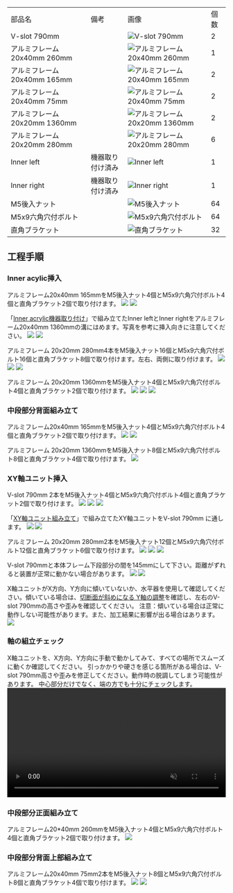 <table class="packing-list">
    <tbody>
        <tr>
            <td>部品名</td>
            <td>備考</td>
            <td class="packing-img">画像</td>
            <td>個数</td>
        </tr>
        <tr>
            <td>V-slot 790mm</td>
            <td></td>
            <td><img src="./images/packing/006.jpg" alt="V-slot 790mm"/></td>
            <td>2</td>
        </tr>
        <tr>
            <td>アルミフレーム20x40mm 260mm</td>
            <td></td>
            <td><img src="./images/packing/011.jpg" alt="アルミフレーム20x40mm 260mm"/></td>
            <td>1</td>
        </tr>
        <tr>
            <td>アルミフレーム20x40mm 165mm</td>
            <td></td>
            <td><img src="./images/packing/009.jpg" alt="アルミフレーム20x40mm 165mm"/></td>
            <td>2</td>
        </tr>
        <tr>
            <td>アルミフレーム20x40mm 75mm</td>
            <td></td>
            <td><img src="./images/packing/010.jpg" alt="アルミフレーム20x40mm 75mm"/></td>
            <td>2</td>
        </tr>
        <tr>
            <td>アルミフレーム 20x20mm 1360mm</td>
            <td></td>
            <td><img src="./images/packing/004.jpg" alt="アルミフレーム 20x20mm 1360mm"/></td>
            <td>2</td>
        </tr>
        <tr>
            <td>アルミフレーム 20x20mm 280mm</td>
            <td></td>
            <td><img src="./images/packing/002.jpg" alt="アルミフレーム 20x20mm 280mm"/></td>
            <td>6</td>
        </tr>
        <tr>
            <td>Inner left</td>
            <td>機器取り付け済み</td>
            <td><img src="./images/packing/InnerLeft機器取付.jpg" alt="Inner left"/></td>
            <td>1</td>
        </tr>
        <tr>
            <td>Inner right</td>
            <td>機器取り付け済み</td>
            <td><img src="./images/packing/InnerRight機器取付.jpg" alt="Inner right"/></td>
            <td>1</td>
        </tr>
        <tr>
            <td>M5後入ナット</td>
            <td></td>
            <td><img src="./images/packing/139.jpg" alt="M5後入ナット"/></td>
            <td>64</td>
        </tr>
        <tr>
            <td>M5x9六角穴付ボルト</td>
            <td></td>
            <td><img src="./images/packing/144.jpg" alt="M5x9六角穴付ボルト"/></td>
            <td>64</td>
        </tr>
        <tr>
            <td>直角ブラケット</td>
            <td></td>
            <td><img src="./images/packing/166.jpg" alt="直角ブラケット"/></td>
            <td>32</td>
        </tr>
    </tbody>
</table>

## 工程手順

### Inner acylic挿入

アルミフレーム20x40mm 165mmをM5後入ナット4個とM5x9六角穴付ボルト4個と直角ブラケット2個で取り付けます。
<img src="./images/007/01.jpg"/>
<img src="./images/007/02.jpg"/>

「[Inner acrylic機器取り付け](/manual/fabool-laser-ds-ver4-inner-acrylic-assembly/)」で組み立てたInner leftとInner rightをアルミフレーム20x40mm 1360mmの溝にはめます。写真を参考に挿入向きに注意してください。
<img src="./images/007/03.jpg"/>
<img src="./images/007/04.jpg"/>

アルミフレーム 20x20mm 280mm4本をM5後入ナット16個とM5x9六角穴付ボルト16個と直角ブラケット8個で取り付けます。左右、両側に取り付けます。
<img src="./images/007/05.jpg"/>
<img src="./images/007/06.jpg"/>
<img src="./images/007/07.jpg"/>

アルミフレーム 20x20mm 1360mmをM5後入ナット4個とM5x9六角穴付ボルト4個と直角ブラケット2個で取り付けます。
<img src="./images/007/10.jpg"/>
<img src="./images/007/11.jpg"/>
<img src="./images/007/12.jpg"/>

### 中段部分背面組み立て

アルミフレーム20x40mm 165mmをM5後入ナット4個とM5x9六角穴付ボルト4個と直角ブラケット2個で取り付けます。
<img src="./images/007/08.jpg"/>
<img src="./images/007/09.jpg"/>

アルミフレーム 20x20mm 1360mmをM5後入ナット8個とM5x9六角穴付ボルト8個と直角ブラケット4個で取り付けます。
<img src="./images/007/13.jpg"/>

### XY軸ユニット挿入

V-slot 790mm 2本をM5後入ナット4個とM5x9六角穴付ボルト4個と直角ブラケット2個で取り付けます。
<img src="./images/007/14.jpg"/>
<img src="./images/007/15.jpg"/>
<img src="./images/007/16.jpg"/>

「[XY軸ユニット組み立て](/manual/fabool-laser-ds-ver4-xy-axis-unit-assembly/)」で組み立てたXY軸ユニットをV-slot 790mm に通します。
<img src="./images/007/17.jpg"/>
<img src="./images/007/18.jpg"/>

アルミフレーム 20x20mm 280mm2本をM5後入ナット12個とM5x9六角穴付ボルト12個と直角ブラケット6個で取り付けます。
<img src="./images/007/19.jpg"/>
<img src="./images/007/20.jpg"/>
<img src="./images/007/21.jpg"/>

V-slot 790mmと本体フレーム下段部分の間を145mmにして下さい。距離がずれると装置が正常に動かない場合があります。
<img src="./images/007/22.jpg"/>
<img src="./images/007/23.jpg"/>

X軸ユニットがX方向、Y方向に傾いていないか、水平器を使用して確認してください。傾いている場合は、<a href="https://www.smartdiys.com/support/product/fl-trouble/cut-surface/" taget="_blank">切断面が斜めになる Y軸の調整</a>を確認し、左右のV-slot 790mmの高さや歪みを確認してください。
注意：傾いている場合は正常に動作しない可能性があります。また、加工結果に影響が出る場合はあります。
<img src="./images/007/24.jpg"/>

### 軸の組立チェック
X軸ユニットを、X方向、Y方向に手動で動かしてみて、すべての場所でスムーズに動くか確認してください。
引っかかりや硬さを感じる箇所がある場合は、V-slot 790mm高さや歪みを修正してください。動作時の脱調してしまう可能性があります。
中心部分だけでなく、端の方でも十分にチェックします。
<video muted="" autoplay="" loop="" width="100%" height="auto" src="./images/007/frame-middle-assembly.mp4"></video>

### 中段部分正面組み立て

アルミフレーム20*40mm 260mmをM5後入ナット4個とM5x9六角穴付ボルト4個と直角ブラケット2個で取り付けます。
<img src="./images/007/25.jpg"/>

### 中段部分背面上部組み立て

アルミフレーム20x40mm 75mm2本をM5後入ナット8個とM5x9六角穴付ボルト8個と直角ブラケット4個で取り付けます。
<img src="./images/007/26.jpg"/>
<img src="./images/007/27.jpg"/>
